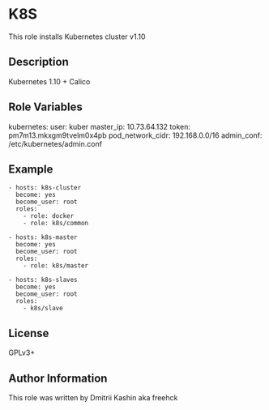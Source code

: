 K8S
=========
This role installs Kubernetes cluster v1.10

Description
------------

Kubernetes 1.10 + Calico

Role Variables
--------------

kubernetes:
  user: kuber
  master_ip: 10.73.64.132
  token: pm7m13.mkxgm9tvelm0x4pb
  pod_network_cidr: 192.168.0.0/16
  admin_conf: /etc/kubernetes/admin.conf

Example
----------------

    - hosts: k8s-cluster
      become: yes
      become_user: root
      roles:
        - role: docker
        - role: k8s/common

    - hosts: k8s-master
      become: yes
      become_user: root
      roles:
        - role: k8s/master

    - hosts: k8s-slaves
      become: yes
      become_user: root
      roles:
        - k8s/slave


License
-------

GPLv3+

Author Information
------------------

This role was written by Dmitrii Kashin aka freehck
